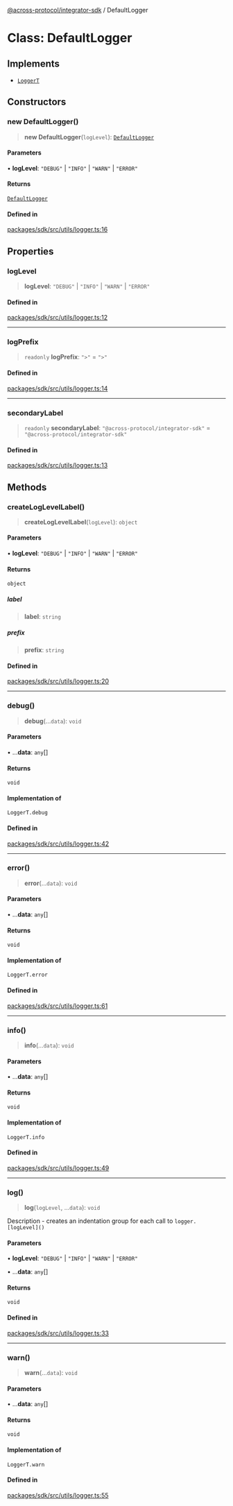 [@across-protocol/integrator-sdk](../README.md) / DefaultLogger

# Class: DefaultLogger

## Implements

- [`LoggerT`](../type-aliases/LoggerT.md)

## Constructors

### new DefaultLogger()

> **new DefaultLogger**(`logLevel`): [`DefaultLogger`](DefaultLogger.md)

#### Parameters

• **logLevel**: `"DEBUG"` \| `"INFO"` \| `"WARN"` \| `"ERROR"`

#### Returns

[`DefaultLogger`](DefaultLogger.md)

#### Defined in

[packages/sdk/src/utils/logger.ts:16](https://github.com/across-protocol/toolkit/blob/291e746cb19cfa8d76835b72ba70acec1a2f9971/packages/sdk/src/utils/logger.ts#L16)

## Properties

### logLevel

> **logLevel**: `"DEBUG"` \| `"INFO"` \| `"WARN"` \| `"ERROR"`

#### Defined in

[packages/sdk/src/utils/logger.ts:12](https://github.com/across-protocol/toolkit/blob/291e746cb19cfa8d76835b72ba70acec1a2f9971/packages/sdk/src/utils/logger.ts#L12)

***

### logPrefix

> `readonly` **logPrefix**: `">"` = `">"`

#### Defined in

[packages/sdk/src/utils/logger.ts:14](https://github.com/across-protocol/toolkit/blob/291e746cb19cfa8d76835b72ba70acec1a2f9971/packages/sdk/src/utils/logger.ts#L14)

***

### secondaryLabel

> `readonly` **secondaryLabel**: `"@across-protocol/integrator-sdk"` = `"@across-protocol/integrator-sdk"`

#### Defined in

[packages/sdk/src/utils/logger.ts:13](https://github.com/across-protocol/toolkit/blob/291e746cb19cfa8d76835b72ba70acec1a2f9971/packages/sdk/src/utils/logger.ts#L13)

## Methods

### createLogLevelLabel()

> **createLogLevelLabel**(`logLevel`): `object`

#### Parameters

• **logLevel**: `"DEBUG"` \| `"INFO"` \| `"WARN"` \| `"ERROR"`

#### Returns

`object`

##### label

> **label**: `string`

##### prefix

> **prefix**: `string`

#### Defined in

[packages/sdk/src/utils/logger.ts:20](https://github.com/across-protocol/toolkit/blob/291e746cb19cfa8d76835b72ba70acec1a2f9971/packages/sdk/src/utils/logger.ts#L20)

***

### debug()

> **debug**(...`data`): `void`

#### Parameters

• ...**data**: `any`[]

#### Returns

`void`

#### Implementation of

`LoggerT.debug`

#### Defined in

[packages/sdk/src/utils/logger.ts:42](https://github.com/across-protocol/toolkit/blob/291e746cb19cfa8d76835b72ba70acec1a2f9971/packages/sdk/src/utils/logger.ts#L42)

***

### error()

> **error**(...`data`): `void`

#### Parameters

• ...**data**: `any`[]

#### Returns

`void`

#### Implementation of

`LoggerT.error`

#### Defined in

[packages/sdk/src/utils/logger.ts:61](https://github.com/across-protocol/toolkit/blob/291e746cb19cfa8d76835b72ba70acec1a2f9971/packages/sdk/src/utils/logger.ts#L61)

***

### info()

> **info**(...`data`): `void`

#### Parameters

• ...**data**: `any`[]

#### Returns

`void`

#### Implementation of

`LoggerT.info`

#### Defined in

[packages/sdk/src/utils/logger.ts:49](https://github.com/across-protocol/toolkit/blob/291e746cb19cfa8d76835b72ba70acec1a2f9971/packages/sdk/src/utils/logger.ts#L49)

***

### log()

> **log**(`logLevel`, ...`data`): `void`

Description - creates an indentation group for each call to `logger.[logLevel]()`

#### Parameters

• **logLevel**: `"DEBUG"` \| `"INFO"` \| `"WARN"` \| `"ERROR"`

• ...**data**: `any`[]

#### Returns

`void`

#### Defined in

[packages/sdk/src/utils/logger.ts:33](https://github.com/across-protocol/toolkit/blob/291e746cb19cfa8d76835b72ba70acec1a2f9971/packages/sdk/src/utils/logger.ts#L33)

***

### warn()

> **warn**(...`data`): `void`

#### Parameters

• ...**data**: `any`[]

#### Returns

`void`

#### Implementation of

`LoggerT.warn`

#### Defined in

[packages/sdk/src/utils/logger.ts:55](https://github.com/across-protocol/toolkit/blob/291e746cb19cfa8d76835b72ba70acec1a2f9971/packages/sdk/src/utils/logger.ts#L55)
